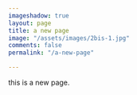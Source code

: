 ```yaml
---
imageshadow: true
layout: page
title: a new page
image: "/assets/images/2bis-1.jpg"
comments: false
permalink: "/a-new-page"

---
```

this is a new page.